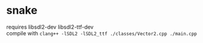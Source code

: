 # snake

requires libsdl2-dev libsdl2-ttf-dev<br>
compile with ``clang++ -lSDL2 -lSDL2_ttf ./classes/Vector2.cpp ./main.cpp``